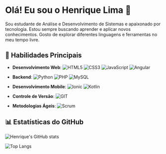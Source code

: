 # Olá! Eu sou o Henrique Lima 👋

Sou estudante de Análise e Desenvolvimento de Sistemas e apaixonado por tecnologia. Estou sempre buscando aprender e aplicar novos conhecimentos. Gosto de explorar diferentes linguagens e ferramentas no meu tempo livre.

## 🚀 Habilidades Principais

- **Desenvolvimento Web**: 
  ![HTML5](https://img.shields.io/badge/HTML5-E34F26?style=for-the-badge&logo=html5&logoColor=white)
  ![CSS3](https://img.shields.io/badge/CSS3-1572B6?style=for-the-badge&logo=css3&logoColor=white)
  ![JavaScript](https://img.shields.io/badge/JavaScript-F7DF1E?style=for-the-badge&logo=javascript&logoColor=black)
  ![Angular](https://img.shields.io/badge/Angular-DD0031?style=for-the-badge&logo=angular&logoColor=white)
  
- **Backend**: 
  ![Python](https://img.shields.io/badge/Python-3776AB?style=for-the-badge&logo=python&logoColor=white)
  ![PHP](https://img.shields.io/badge/PHP-777BB4?style=for-the-badge&logo=php&logoColor=white)
  ![MySQL](https://img.shields.io/badge/MySQL-4479A1?style=for-the-badge&logo=mysql&logoColor=white)
  
- **Desenvolvimento Mobile**: 
  ![Ionic](https://img.shields.io/badge/Ionic-3880FF?style=for-the-badge&logo=ionic&logoColor=white)
  ![Kotlin](https://img.shields.io/badge/Kotlin-0095D5?style=for-the-badge&logo=kotlin&logoColor=white)

- **Controle de Versão**: 
  ![GIT](https://img.shields.io/badge/GIT-F05032?style=for-the-badge&logo=git&logoColor=white)

- **Metodologias Ágeis**: 
  ![Scrum](https://img.shields.io/badge/Scrum-6DB33F?style=for-the-badge&logo=scrum&logoColor=white)

## 📊 Estatísticas do GitHub

![Henrique's GitHub stats](https://github-readme-stats.vercel.app/api?username=Lima-Pereira&show_icons=true&theme=radical)

![Top Langs](https://github-readme-stats.vercel.app/api/top-langs/?username=Lima-Pereira&layout=compact&theme=radical)

